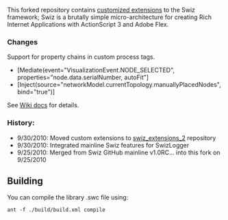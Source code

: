 This forked repository contains [customized extensions](http://wiki.github.com/ThomasBurleson/swiz-framework/) to the Swiz framework; Swiz is a brutally simple micro-architecture for creating Rich Internet Applications with ActionScript 3 and Adobe Flex.

### Changes

Support for property chains in custom process tags.

- [Mediate(event="VisualizationEvent.NODE_SELECTED", properties="node.data.serialNumber, autoFit"] 
- [Inject(source="networkModel.currentTopology.manuallyPlacedNodes", bind="true")]

See [Wiki docs](http://github.com/ThomasBurleson/swiz-framework/wiki/MetadataProcessor-Enhancements) for details.

### History:

- 9/30/2010: Moved custom extensions to [swiz_extensions_2](http://github.com/ThomasBurleson/swiz-extensions_2) repository
- 9/30/2010: Integrated mainline Swiz features for SwizLogger  
- 9/25/2010: Merged from Swiz GitHub mainline v1.0RC... into this fork on 9/25/2010


## Building

You can compile the library .swc file using:

	ant -f ./build/build.xml compile